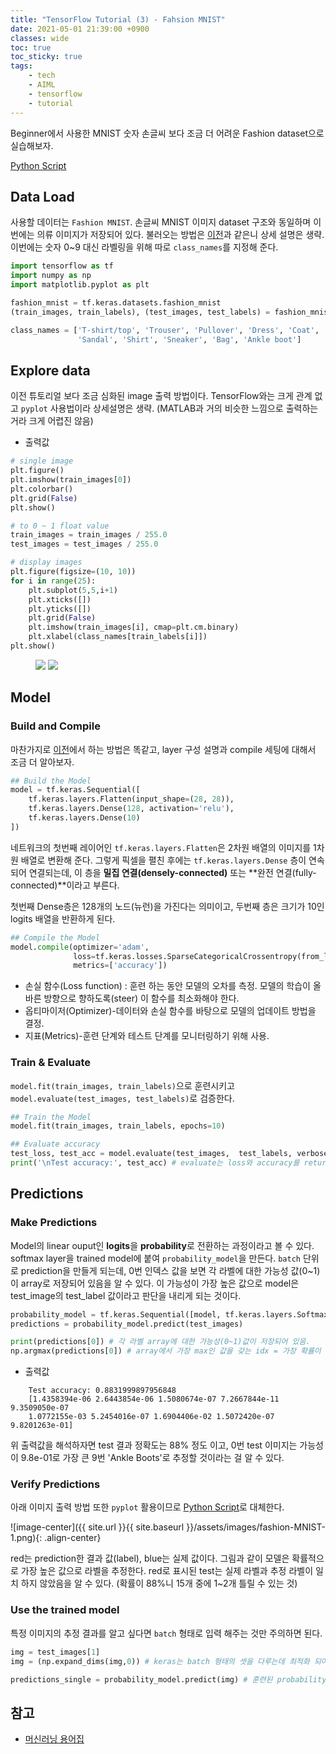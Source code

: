 ```yaml
---
title: "TensorFlow Tutorial (3) - Fahsion MNIST"
date: 2021-05-01 21:39:00 +0900
classes: wide
toc: true
toc_sticky: true
tags:
    - tech
    - AIML
    - tensorflow
    - tutorial
---
```


Beginner에서 사용한 MNIST 숫자 손글씨 보다 조금 더 어려운 Fashion dataset으로 실습해보자.

[Python Script](https://github.com/lazyduo/tensorflow-tutorial/blob/master/scripts/tf_fashion.py)

## Data Load

사용할 데이터는 `Fashion MNIST`. 손글씨 MNIST 이미지 dataset 구조와 동일하며 이번에는 의류 이미지가 저장되어 있다. 불러오는 방법은 [이전](https://lazyduo.github.io/tenserflow-basic/)과 같은니 상세 설명은 생략. 이번에는 숫자 0~9 대신 라벨링을 위해 따로 `class_names`를 지정해 준다.


```python
import tensorflow as tf
import numpy as np
import matplotlib.pyplot as plt

fashion_mnist = tf.keras.datasets.fashion_mnist
(train_images, train_labels), (test_images, test_labels) = fashion_mnist.load_data()

class_names = ['T-shirt/top', 'Trouser', 'Pullover', 'Dress', 'Coat',
               'Sandal', 'Shirt', 'Sneaker', 'Bag', 'Ankle boot']
```

## Explore data

이전 튜토리얼 보다 조금 심화된 image 출력 방법이다. TensorFlow와는 크게 관계 없고 `pyplot` 사용법이라 상세설명은 생략. (MATLAB과 거의 비슷한 느낌으로 출력하는거라 크게 어렵진 않음)

- 출력값

```python
# single image
plt.figure()
plt.imshow(train_images[0])
plt.colorbar()
plt.grid(False)
plt.show()

# to 0 ~ 1 float value
train_images = train_images / 255.0
test_images = test_images / 255.0

# display images
plt.figure(figsize=(10, 10))
for i in range(25):
    plt.subplot(5,5,i+1)
    plt.xticks([])
    plt.yticks([])
    plt.grid(False)
    plt.imshow(train_images[i], cmap=plt.cm.binary)
    plt.xlabel(class_names[train_labels[i]])
plt.show()
```
<figure class="half">
    <img src="{{ site.url }}{{ site.baseurl }}/assets/images/fashion-MNIST-2.png">
    <img src="{{ site.url }}{{ site.baseurl }}/assets/images/fashion-MNIST-0.png">
</figure>

## Model
### Build and Compile

마찬가지로 [이전](https://lazyduo.github.io/tenserflow-basic/#model)에서 하는 방법은 똑같고, layer 구성 설명과 compile 세팅에 대해서 조금 더 알아보자.



```python
## Build the Model
model = tf.keras.Sequential([
    tf.keras.layers.Flatten(input_shape=(28, 28)),
    tf.keras.layers.Dense(128, activation='relu'),
    tf.keras.layers.Dense(10)
])
```
네트워크의 첫번째 레이어인 `tf.keras.layers.Flatten`은 2차원 배열의 이미지를 1차원 배열로 변환해 준다. 그렇게 픽셀을 펼친 후에는 `tf.keras.layers.Dense` 층이 연속되어 연결되는데, 이 층을 **밀집 연결(densely-connected)** 또는 **완전 연결(fully-connected)**이라고 부른다.

첫번째 Dense층은 128개의 노드(뉴런)을 가진다는 의미이고, 두번째 층은 크기가 10인 logits 배열을 반환하게 된다.

```python
## Compile the Model
model.compile(optimizer='adam',
              loss=tf.keras.losses.SparseCategoricalCrossentropy(from_logits=True),
              metrics=['accuracy'])
```
- 손실 함수(Loss function) : 훈련 하는 동안 모델의 오차를 측정. 모델의 학습이 올바른 방향으로 향하도록(steer) 이 함수를 최소화해야 한다.
- 옵티마이저(Optimizer)-데이터와 손실 함수를 바탕으로 모델의 업데이트 방법을 결정.
- 지표(Metrics)-훈련 단계와 테스트 단계를 모니터링하기 위해 사용.

### Train & Evaluate

`model.fit(train_images, train_labels)`으로 훈련시키고 `model.evaluate(test_images, test_labels)`로 검증한다.

```python
## Train the Model
model.fit(train_images, train_labels, epochs=10)

## Evaluate accuracy
test_loss, test_acc = model.evaluate(test_images,  test_labels, verbose=2)
print('\nTest accuracy:', test_acc) # evaluate는 loss와 accuracy를 return 한다.
```

## Predictions
### Make Predictions

Model의 linear ouput인 **logits**을 **probability**로 전환하는 과정이라고 볼 수 있다.
softmax layer을 trained model에 붙여 `probability_model`을 만든다. `batch` 단위로 prediction을 만들게 되는데, 0번 인덱스 값을 보면 각 라벨에 대한 가능성 값(0~1)이 array로 저장되어 있음을 알 수 있다. 이 가능성이 가장 높은 값으로 model은 test_image의 test_label 값이라고 판단을 내리게 되는 것이다.

```python
probability_model = tf.keras.Sequential([model, tf.keras.layers.Softmax()])
predictions = probability_model.predict(test_images)

print(predictions[0]) # 각 라벨 array에 대한 가능성(0~1)값이 저장되어 있음.
np.argmax(predictions[0]) # array에서 가장 max인 값을 갖는 idx = 가장 확률이 높은 라벨
```

- 출력값

```console
    Test accuracy: 0.8831999897956848
    [1.4358394e-06 2.6443854e-06 1.5080674e-07 7.2667844e-11 9.3509050e-07
    1.0772155e-03 5.2454016e-07 1.6904406e-02 1.5072420e-07 9.8201263e-01]
 ```

 위 출력값을 해석하자면 test 결과 정확도는 88% 정도 이고, 0번 test 이미지는 가능성이 9.8e-01로 가장 큰 9번 'Ankle Boots'로 추정할 것이라는 걸 알 수 있다.


### Verify Predictions

아래 이미지 출력 방법 또한 `pyplot` 활용이므로 [Python Script](https://github.com/lazyduo/tensorflow-tutorial/blob/master/scripts/tf_fashion.py)로 대체한다.

![image-center]({{ site.url }}{{ site.baseurl }}/assets/images/fashion-MNIST-1.png){: .align-center}

red는 prediction한 결과 값(label), blue는 실제 값이다. 그림과 같이 모델은 확률적으로 가장 높은 값으로 라벨을 추정한다. red로 표시된 test는 실제 라벨과 추정 라벨이 일치 하지 않았음을 알 수 있다. (확률이 88%니 15개 중에 1~2개 틀릴 수 있는 것)

### Use the trained model

특정 이미지의 추정 결과를 알고 싶다면 `batch` 형태로 입력 해주는 것만 주의하면 된다.

```python
img = test_images[1]
img = (np.expand_dims(img,0)) # keras는 batch 형태의 셋을 다루는데 최적화 되어 있으므로, dimseion을 늘려줘야한다. (28X28) -> (1x28x28)

predictions_single = probability_model.predict(img) # 훈련된 probability model로 predict한다.
```

## 참고
- [머신러닝 용어집](https://developers.google.com/machine-learning/glossary)